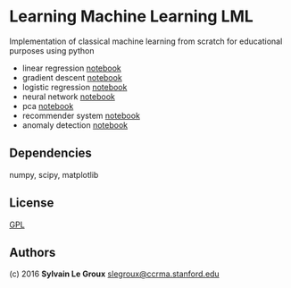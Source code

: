 # Learning Machine Learning LML
Implementation of classical machine learning from scratch for educational purposes using python
- linear regression [notebook](linear_regression.ipynb)
- gradient descent [notebook](gradient_descent.ipynb)
- logistic regression [notebook](logistic_regression.ipynb)
- neural network [notebook](neural_network.ipynb)
- pca [notebook](pca.ipynb)
- recommender system [notebook](recommender_system.ipynb)
- anomaly detection [notebook](nomaly_detection.ipynb)

## Dependencies
numpy, scipy, matplotlib
## License
[GPL](https://www.gnu.org/licenses/gpl-3.0-standalone.html)
## Authors
(c) 2016 **Sylvain Le Groux** <slegroux@ccrma.stanford.edu>
